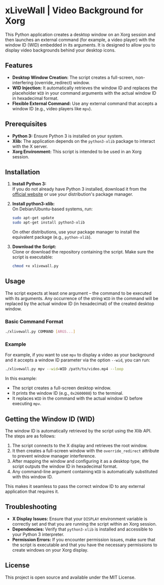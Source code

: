 # xLiveWall | Video Background for Xorg

This Python application creates a desktop window on an Xorg session and then launches an external command (for example, a video player) with the window ID (WID) embedded in its arguments. It is designed to allow you to display video backgrounds behind your desktop icons.

## Features

- **Desktop Window Creation:** The script creates a full-screen, non-interfering (override_redirect) window.
- **WID Injection:** It automatically retrieves the window ID and replaces the placeholder `WID` in your command arguments with the actual window ID in hexadecimal format.
- **Flexible External Command:** Use any external command that accepts a window ID (e.g., video players like `mpv`).

## Prerequisites

- **Python 3:** Ensure Python 3 is installed on your system.
- **Xlib:** The application depends on the `python3-xlib` package to interact with the X server.
- **Xorg Environment:** This script is intended to be used in an Xorg session.

## Installation

1. **Install Python 3:**  
   If you do not already have Python 3 installed, download it from the [official website](https://www.python.org/downloads/) or use your distribution's package manager.

2. **Install python3-xlib:**  
   On Debian/Ubuntu-based systems, run:  
   ```bash
   sudo apt-get update
   sudo apt-get install python3-xlib
   ```
   On other distributions, use your package manager to install the equivalent package (e.g., `python-xlib`).

3. **Download the Script:**  
   Clone or download the repository containing the script. Make sure the script is executable:
   ```bash
   chmod +x xlivewall.py
   ```

## Usage

The script expects at least one argument – the command to be executed with its arguments. Any occurrence of the string `WID` in the command will be replaced by the actual window ID (in hexadecimal) of the created desktop window.

### Basic Command Format

```bash
./xlivewall.py COMMAND [ARGS...]
```

### Example

For example, if you want to use `mpv` to display a video as your background and it accepts a window ID parameter via the option `--wid`, you can run:

```bash
./xlivewall.py mpv --wid=WID /path/to/video.mp4 --loop
```

In this example:
- The script creates a full-screen desktop window.
- It prints the window ID (e.g., `0x2600008`) to the terminal.
- It replaces `WID` in the command with the actual window ID before executing `mpv`.

## Getting the Window ID (WID)

The window ID is automatically retrieved by the script using the Xlib API. The steps are as follows:
1. The script connects to the X display and retrieves the root window.
2. It then creates a full-screen window with the `override_redirect` attribute to prevent window manager interference.
3. After mapping the window and configuring it as a desktop type, the script outputs the window ID in hexadecimal format.
4. Any command-line argument containing `WID` is automatically substituted with this window ID.

This makes it seamless to pass the correct window ID to any external application that requires it.

## Troubleshooting

- **X Display Issues:** Ensure that your `DISPLAY` environment variable is correctly set and that you are running the script within an Xorg session.
- **Dependencies:** Verify that `python3-xlib` is installed and accessible to your Python 3 interpreter.
- **Permission Errors:** If you encounter permission issues, make sure that the script is executable and that you have the necessary permissions to create windows on your Xorg display.

## License

This project is open source and available under the MIT License.
